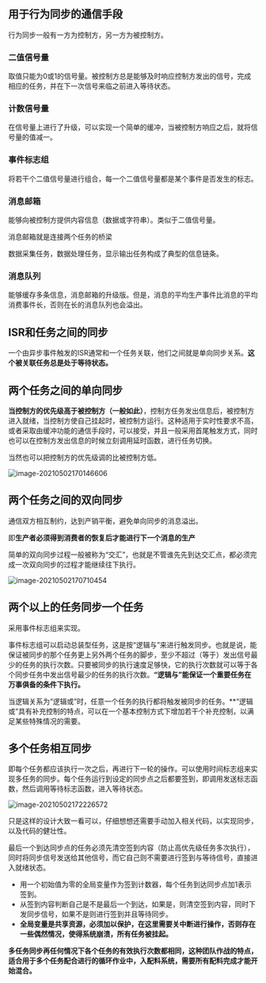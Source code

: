 ## 用于行为同步的通信手段

行为同步一般有一方为控制方，另一方为被控制方。

### 二值信号量

取值只能为0或1的信号量。被控制方总是能够及时响应控制方发出的信号，完成相应的任务，并在下一次信号来临之前进入等待状态。

### 计数信号量

在信号量上进行了升级，可以实现一个简单的缓冲，当被控制方响应之后，就将信号量的值减一。

### 事件标志组

将若干个二值信号量进行组合，每一个二值信号量都是某个事件是否发生的标志。

### 消息邮箱

能够向被控制方提供内容信息（数据或字符串）。类似于二值信号量。

消息邮箱就是连接两个任务的桥梁

数据采集任务，数据处理任务，显示输出任务构成了典型的信息链条。

### 消息队列

能够缓存多条信息，消息邮箱的升级版。但是，消息的平均生产事件比消息的平均消费事件长，否则在长的消息队列也会溢出。

## ISR和任务之间的同步

一个由异步事件触发的ISR通常和一个任务关联，他们之间就是单向同步关系。**这个被关联任务总是处于等待状态。**

## 两个任务之间的单向同步

**当控制方的优先级高于被控制方（一般如此）**，控制方任务发出信息后，被控制方进入就绪，当控制方使自己挂起时，被控制方运行。这种适用于实时性要求不高，或者采取由缓冲功能的通信手段时，可以接受，并且一般采用首尾触发方式，同时也可以在控制方发出信息的时候立刻调用延时函数，进行任务切换。

当然也可以把控制方的优先级调的比被控制方低。

![image-20210502170146606](https://gitee.com/wang_chunfeng/pic-go/raw/master/img/20210502170229.png)

## 两个任务之间的双向同步

通信双方相互制约，达到产销平衡，避免单向同步的消息溢出。

即**生产者必须得到消费者的恢复后才能进行下一个消息的生产**

简单的双向同步过程一般被称为“交汇”，也就是不管谁先先到达交汇点，都必须完成一次双向同步的过程才能继续往下执行。

![image-20210502170710454](https://gitee.com/wang_chunfeng/pic-go/raw/master/img/20210502170712.png)

## 两个以上的任务同步一个任务

采用事件标志组来实现。

事件标志组可以启动总装型任务，这是按“逻辑与”来进行触发同步。也就是说，能保证被同步的那个任务更上另外两个任务的脚步，至少不超过（等于）发出信号最少的任务的执行次数。只要被同步的执行速度足够快，它的执行次数就可以等于各个同步任务中发出信号最少的任务的执行次数。**“逻辑与”能保证一个重要任务在万事俱备的条件下执行。**

当逻辑关系为“逻辑或”时，任意一个任务的执行都将触发被同步的任务。**“逻辑或”具有补充控制的特点，可以在一个基本控制方式下增加若干个补充控制，以满足某些特殊情况的需要。

## 多个任务相互同步

即每个任务都应该执行一次之后，再进行下一轮的操作。可以使用时间标志组来实现多任务的同步。每个任务运行到设定的同步点之后都要签到，即调用发送标志函数，然后调用等待标志函数，进入等待状态。

![image-20210502172226572](https://gitee.com/wang_chunfeng/pic-go/raw/master/img/20210502172227.png)

只是这样的设计大致一看可以，仔细想想还需要手动加入相关代码，以实现同步，以及代码的健壮性。

最后一个到达同步点的任务必须先清空签到内容（防止高优先级任务多次执行），同时将同步信号发送给其他信号，而它自己则不需要进行签到与等待信号，直接进入就绪状态。

+ 用一个初始值为零的全局变量作为签到计数器，每个任务到达同步点加1表示签到。
+ 从签到内容判断自己是不是最后一个到达，如果是，则清空签到内容，同时下发同步信号，如果不是则进行签到并且等待同步。
+ **全局变量是共享资源，必须加以保护，在这里需要关中断进行操作，否则存在一些偶然情况，使得系统崩溃，所有任务被挂起。**

**多任务同步再任何情况下各个任务的有效执行次数都相同，这种团队作战的特点，适合用于多个任务配合进行的循环作业中，入配料系统，需要所有配料完成才能开始混合。**